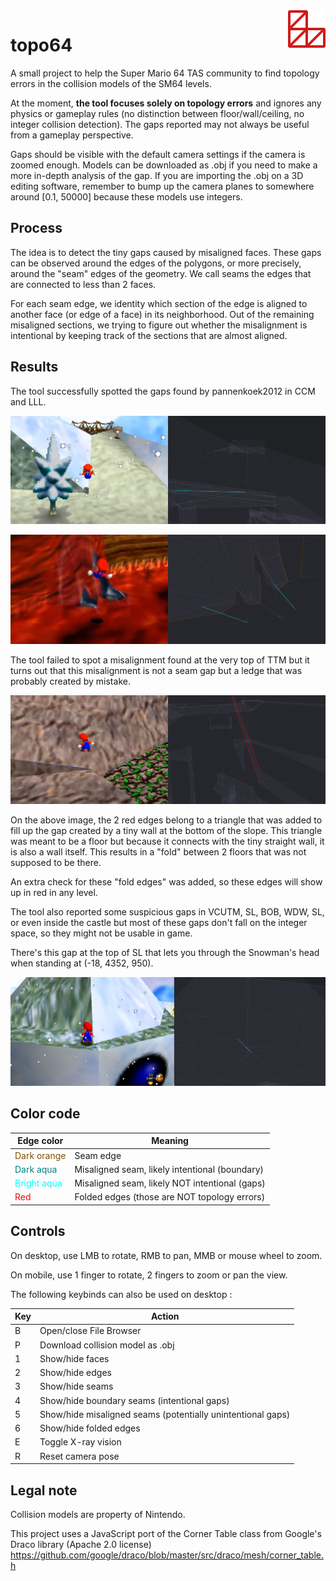 <img align="right" width="64" height="64" src="./public/favicon-192.png">

# topo64

A small project to help the Super Mario 64 TAS community to find topology errors in the collision models of the SM64 levels.

At the moment, **the tool focuses solely on topology errors** and ignores any physics or gameplay rules (no distinction between floor/wall/ceiling, no integer collision detection). The gaps reported may not always be useful from a gameplay perspective.

Gaps should be visible with the default camera settings if the camera is zoomed enough. Models can be downloaded as .obj if you need to make a more in-depth analysis of the gap. If you are importing the .obj on a 3D editing software, remember to bump up the camera planes to somewhere around [0.1, 50000] because these models use integers.

## Process

The idea is to detect the tiny gaps caused by misaligned faces. These gaps can be observed around the edges of the polygons, or more precisely, around the "seam" edges of the geometry. We call seams the edges that are connected to less than 2 faces.

For each seam edge, we identity which section of the edge is aligned to another face (or edge of a face) in its neighborhood. Out of the remaining misaligned sections, we trying to figure out whether the misalignment is intentional by keeping track of the sections that are almost aligned.

## Results

The tool successfully spotted the gaps found by pannenkoek2012 in CCM and LLL.

![Misaligned edge in CCM](./docs/images/ccm-0.png)

![Misaligned edges in LLL](./docs/images/lll-0.png)

The tool failed to spot a misalignment found at the very top of TTM but it turns out that this misalignment is not a seam gap but a ledge that was probably created by mistake.

![Folded edge in TTM](./docs/images/ttm-0.png)

On the above image, the 2 red edges belong to a triangle that was added to fill up the gap created by a tiny wall at the bottom of the slope. This triangle was meant to be a floor but because it connects with the tiny straight wall, it is also a wall itself. This results in a "fold" between 2 floors that was not supposed to be there.

An extra check for these "fold edges" was added, so these edges will show up in red in any level.

The tool also reported some suspicious gaps in VCUTM, SL, BOB, WDW, SL, or even inside the castle but most of these gaps don't fall on the integer space, so they might not be usable in game.

There's this gap at the top of SL that lets you through the Snowman's head when standing at (-18, 4352, 950).

![Misaligned edge in SL](./docs/images/sl-0.png)

## Color code

| Edge color  | Meaning |
| ----------- | ------- |
| <span style="color:#805000">Dark orange</span> | Seam edge |
| <span style="color:#008080">Dark aqua</span> | Misaligned seam, likely intentional (boundary) |
| <span style="color:#00ffff">Bright aqua</span> | Misaligned seam, likely NOT intentional (gaps) |
| <span style="color:#ff0000">Red</span> | Folded edges (those are NOT topology errors) |

## Controls

On desktop, use LMB to rotate, RMB to pan, MMB or mouse wheel to zoom.

On mobile, use 1 finger to rotate, 2 fingers to zoom or pan the view.

The following keybinds can also be used on desktop :

| Key | Action |
| --- | ------ |
| B   | Open/close File Browser |
| P   | Download collision model as .obj |
| 1   | Show/hide faces |
| 2   | Show/hide edges |
| 3   | Show/hide seams |
| 4   | Show/hide boundary seams (intentional gaps) |
| 5   | Show/hide misaligned seams (potentially unintentional gaps) |
| 6   | Show/hide folded edges |
| E   | Toggle X-ray vision |
| R   | Reset camera pose |

## Legal note

Collision models are property of Nintendo.

This project uses a JavaScript port of the Corner Table class from Google's Draco library (Apache 2.0 license)
https://github.com/google/draco/blob/master/src/draco/mesh/corner_table.h
